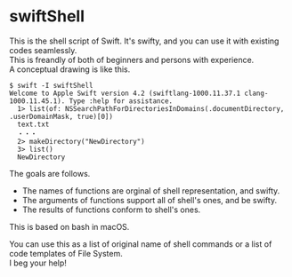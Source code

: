 # swiftShell
This is the shell script of Swift. It's swifty, and you can use it with existing codes seamlessly.  
This is freandly of both of beginners and persons with experience.  
A conceptual drawing is like this.  
```
$ swift -I swiftShell
Welcome to Apple Swift version 4.2 (swiftlang-1000.11.37.1 clang-1000.11.45.1). Type :help for assistance.
  1> list(of: NSSearchPathForDirectoriesInDomains(.documentDirectory, .userDomainMask, true)[0])
  text.txt
  ・・・
  2> makeDirectory("NewDirectory")
  3> list()
  NewDirectory
```

The goals are follows.
- The names of functions are orginal of shell representation, and swifty.
- The arguments of functions support all of shell's ones, and be swifty.
- The results of functions conform to shell's ones.

This is based on bash in macOS.

You can use this as a list of original name of shell commands or a list of code templates of File System.  
I beg your help!
